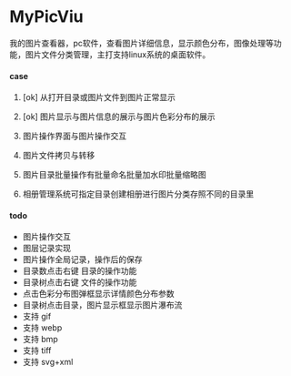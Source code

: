 # MyPicViu
我的图片查看器，pc软件，查看图片详细信息，显示颜色分布，图像处理等功能，图片文件分类管理，主打支持linux系统的桌面软件。


#### case

1. [ok] 从打开目录或图片文件到图片正常显示

2. [ok] 图片显示与图片信息的展示与图片色彩分布的展示

3. 图片操作界面与图片操作交互

4. 图片文件拷贝与转移

5. 图片目录批量操作有批量命名批量加水印批量缩略图

6. 相册管理系统可指定目录创建相册进行图片分类存照不同的目录里

#### todo
- 图片操作交互
- 图层记录实现
- 图片操作全局记录，操作后的保存
- 目录数点击右键 目录的操作功能
- 目录树点击右键 文件的操作功能
- 点击色彩分布图弹框显示详情颜色分布参数
- 目录树点击目录，图片显示框显示图片瀑布流
- 支持 gif
- 支持 webp
- 支持 bmp 
- 支持 tiff
- 支持 svg+xml


